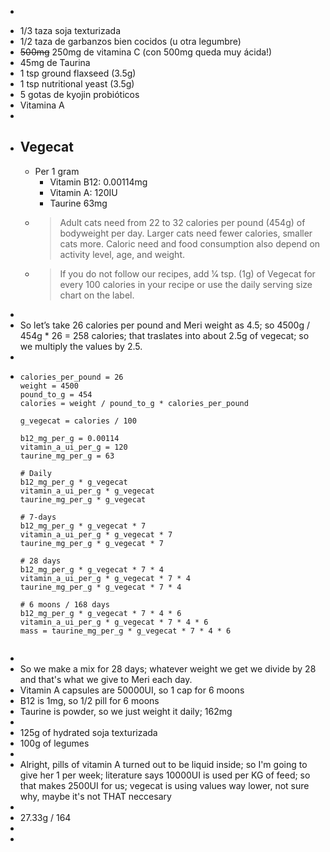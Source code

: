 - ```calc
  
  ```
- 1/3 taza soja texturizada
- 1/2 taza de garbanzos bien cocidos (u otra legumbre)
- ~~500mg~~ 250mg de vitamina C (con 500mg queda muy ácida!)
- 45mg de Taurina
- 1 tsp ground flaxseed (3.5g)
- 1 tsp nutritional yeast (3.5g)
- 5 gotas de kyojin probióticos
- Vitamina A
-
- ## Vegecat
	- Per 1 gram
		- Vitamin B12: 0.00114mg
		- Vitamin A: 120IU
		- Taurine 63mg
	- > Adult cats need from 22 to 32 calories per pound (454g) of bodyweight per day. Larger cats need fewer calories, smaller cats more. Caloric need and food consumption also depend on activity level, age, and weight.
	- > If you do not follow our recipes, add 1⁄4 tsp. (1g) of Vegecat for every 100 calories in your recipe or use the daily serving size chart on the label.
-
- So let’s take 26 calories per pound and Meri weight as 4.5; so 4500g / 454g * 26 = 258 calories; that traslates into about 2.5g of vegecat; so we multiply the values by 2.5.
-
- ```calc
  calories_per_pound = 26
  weight = 4500
  pound_to_g = 454
  calories = weight / pound_to_g * calories_per_pound
  
  g_vegecat = calories / 100
  
  b12_mg_per_g = 0.00114
  vitamin_a_ui_per_g = 120
  taurine_mg_per_g = 63
  
  # Daily
  b12_mg_per_g * g_vegecat
  vitamin_a_ui_per_g * g_vegecat
  taurine_mg_per_g * g_vegecat
  
  # 7-days
  b12_mg_per_g * g_vegecat * 7
  vitamin_a_ui_per_g * g_vegecat * 7
  taurine_mg_per_g * g_vegecat * 7
  
  # 28 days
  b12_mg_per_g * g_vegecat * 7 * 4
  vitamin_a_ui_per_g * g_vegecat * 7 * 4
  taurine_mg_per_g * g_vegecat * 7 * 4
  
  # 6 moons / 168 days
  b12_mg_per_g * g_vegecat * 7 * 4 * 6
  vitamin_a_ui_per_g * g_vegecat * 7 * 4 * 6
  mass = taurine_mg_per_g * g_vegecat * 7 * 4 * 6
  
  
  ```
-
- So we make a mix for 28 days; whatever weight we get we  divide by 28 and that's what we give to Meri each day.
- Vitamin A capsules are 50000UI, so 1 cap for 6 moons
- B12 is 1mg, so 1/2 pill for 6 moons
- Taurine is powder, so we just weight it daily; 162mg
-
- 125g of hydrated soja texturizada
- 100g of legumes
-
- Alright, pills of vitamin A turned out to be liquid inside; so I'm going to give her 1 per week; literature says 10000UI is used per KG of feed; so that makes 2500UI for us; vegecat is using values way lower, not sure why, maybe it's not THAT neccesary
-
- 27.33g / 164
-
-